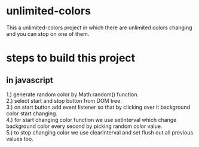 # unlimited-colors
This a unlimited-colors project in which there are unlimited colors changing and you can stop on one of them.

# steps to build this project
## in javascript
1.) generate random color by Math.random() function.<br/>
2.) select start and stop button from DOM tree.<br/>
3.) on start button add event listener so that by clicking over it background color start changing.<br/>
4.) for start changing color function we use setInterval which change background color every second by picking random color value.<br/>
5.) to stop changing color we use clearInterval and set flush out all previous values too.<br/>
